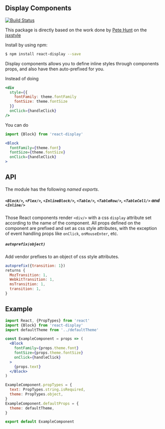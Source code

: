 ## Display Components

[![Build Status](https://travis-ci.org/luiscarli/react-display.svg?branch=master)](https://travis-ci.org/luiscarli/react-display)

This package is directly based on the work done by [Pete Hunt](https://github.com/petehunt) on the [jsxstyle](https://github.com/petehunt/jsxstyle)

Install by using npm:
```bash
$ npm install react-display --save
```

Display components allows you to define inline styles through components props, and also have then auto-prefixed for you.

Instead of doing
```jsx
<div
  style={{
    fontFamily: theme.fontFamily
    fontSize: theme.fontSize
  }}
  onClick={handleClick}
/>
```

You can do
```jsx
import {Block} from 'react-display'
```
```jsx
<Block
  fontFamily={theme.font}
  fontSize={theme.fontSize}
  onClick={handleClick}
>
```

## API

The module has the following *named exports*.

##### `<Block/>`, `<Flex/>`, `<InlineBlock/>`, `<Table/>`, `<TableRow/>`, `<TableCell/>` and `<Inline/>`
Those React components render `<div/>` with a css `display` attribute set according to the name of the component. All props defined on the component are prefixed and set as css style attributes, with the exception of event handling props like `onClick`, `onMouseEnter`, etc.

##### `autoprefix(object)`
Add vendor prefixes to an object of css style attributes.

```jsx
autoprefix({transition: 1})
returns {
  MozTransition: 1,
  WebkitTransition: 1,
  msTransition: 1,
  transition: 1,
}
```

## Example

```jsx
import React, {PropTypes} from 'react'
import {Block} from 'react-display'
import defaultTheme from '../defaultTheme'

const ExampleComponent = props => (
  <Block
    fontFamily={props.theme.font}
    fontSize={props.theme.fontSize}
    onClick={handleClick}
  >
    {props.text}
  </Block>
)

ExampleComponent.propTypes = {
  text: PropTypes.string.isRequired,
  theme: PropTypes.object,
}
ExampleComponent.defaultProps = {
  theme: defaultTheme,
}

export default ExampleComponent
```
